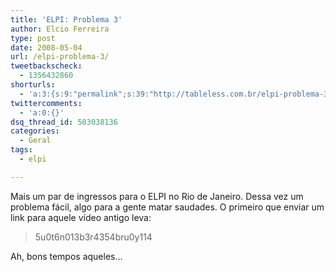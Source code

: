 ```yaml
---
title: 'ELPI: Problema 3'
author: Elcio Ferreira
type: post
date: 2008-05-04
url: /elpi-problema-3/
tweetbackscheck:
  - 1356432860
shorturls:
  - 'a:3:{s:9:"permalink";s:39:"http://tableless.com.br/elpi-problema-3";s:7:"tinyurl";s:26:"http://tinyurl.com/3zr2gzp";s:4:"isgd";s:19:"http://is.gd/zFyyDS";}'
twittercomments:
  - 'a:0:{}'
dsq_thread_id: 503038136
categories:
  - Geral
tags:
  - elpi

---
```

Mais um par de ingressos para o ELPI no Rio de Janeiro. Dessa vez um problema fácil, algo para a gente matar saudades. O primeiro que enviar um link para aquele vídeo antigo leva:

> 5u0t6n013b3r4354bru0y114

Ah, bons tempos aqueles&#8230;